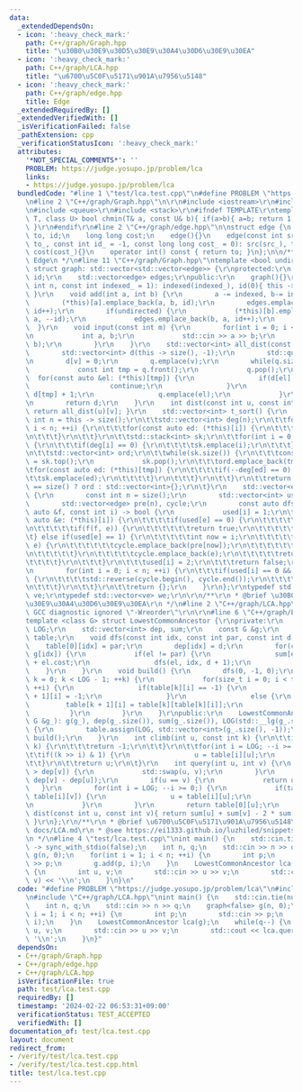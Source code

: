 ```yaml
---
data:
  _extendedDependsOn:
  - icon: ':heavy_check_mark:'
    path: C++/graph/Graph.hpp
    title: "\u30B0\u30E9\u30D5\u30E9\u30A4\u30D6\u30E9\u30EA"
  - icon: ':heavy_check_mark:'
    path: C++/graph/LCA.hpp
    title: "\u6700\u5C0F\u5171\u901A\u7956\u5148"
  - icon: ':heavy_check_mark:'
    path: C++/graph/edge.hpp
    title: Edge
  _extendedRequiredBy: []
  _extendedVerifiedWith: []
  _isVerificationFailed: false
  _pathExtension: cpp
  _verificationStatusIcon: ':heavy_check_mark:'
  attributes:
    '*NOT_SPECIAL_COMMENTS*': ''
    PROBLEM: https://judge.yosupo.jp/problem/lca
    links:
    - https://judge.yosupo.jp/problem/lca
  bundledCode: "#line 1 \"test/lca.test.cpp\"\n#define PROBLEM \"https://judge.yosupo.jp/problem/lca\"\
    \n#line 2 \"C++/graph/Graph.hpp\"\n\r\n#include <iostream>\r\n#include <vector>\r\
    \n#include <queue>\r\n#include <stack>\r\n#ifndef TEMPLATE\r\ntemplate <class\
    \ T, class U> bool chmin(T& a, const U& b){ if(a>b){ a=b; return 1; } return 0;\
    \ }\r\n#endif\r\n#line 2 \"C++/graph/edge.hpp\"\n\nstruct edge {\n    int src,\
    \ to, id;\n    long long cost;\n    edge(){}\n    edge(const int src_, const int\
    \ to_, const int id_ = -1, const long long cost_ = 0): src(src_), to(to_), id(id_),\
    \ cost(cost_){}\n    operator int() const { return to; }\n};\n\n/**\n * @brief\
    \ Edge\n */\n#line 11 \"C++/graph/Graph.hpp\"\ntemplate <bool undirected = true>\
    \ struct graph: std::vector<std::vector<edge>> {\r\nprotected:\r\n    int indexed,\
    \ id;\r\n    std::vector<edge> edges;\r\npublic:\r\n    graph(){}\r\n    graph(const\
    \ int n, const int indexed_ = 1): indexed(indexed_), id(0){ this -> resize(n);\
    \ }\r\n    void add(int a, int b) {\r\n        a -= indexed, b-= indexed;\r\n\
    \        (*this)[a].emplace_back(a, b, id);\r\n        edges.emplace_back(a, b,\
    \ id++);\r\n        if(undirected) {\r\n            (*this)[b].emplace_back(b,\
    \ a, --id);\r\n            edges.emplace_back(b, a, id++);\r\n        }\r\n  \
    \  }\r\n    void input(const int m) {\r\n        for(int i = 0; i < m; ++i) {\r\
    \n            int a, b;\r\n            std::cin >> a >> b;\r\n            add(a,\
    \ b);\r\n        }\r\n    }\r\n    std::vector<int> all_dist(const int v) {\r\n\
    \        std::vector<int> d(this -> size(), -1);\r\n        std::queue<int> q;\r\
    \n        d[v] = 0;\r\n        q.emplace(v);\r\n        while(q.size()) {\r\n\
    \            const int tmp = q.front();\r\n            q.pop();\r\n          \
    \  for(const auto &el: (*this)[tmp]) {\r\n                if(d[el] != -1) {\r\n\
    \                    continue;\r\n                }\r\n                d[el] =\
    \ d[tmp] + 1;\r\n                q.emplace(el);\r\n            }\r\n        }\r\
    \n        return d;\r\n    }\r\n    int dist(const int u, const int v) const {\
    \ return all_dist(u)[v]; }\r\n    std::vector<int> t_sort() {\r\n        const\
    \ int n = this -> size();\r\n\t\tstd::vector<int> deg(n);\r\n\t\tfor(int i = 0;\
    \ i < n; ++i) {\r\n\t\t\tfor(const auto ed: (*this)[i]) {\r\n\t\t\t\tdeg[ed]++;\r\
    \n\t\t\t}\r\n\t\t}\r\n\t\tstd::stack<int> sk;\r\n\t\tfor(int i = 0; i < n; ++i)\
    \ {\r\n\t\t\tif(deg[i] == 0) {\r\n\t\t\t\tsk.emplace(i);\r\n\t\t\t}\r\n\t\t}\r\
    \n\t\tstd::vector<int> ord;\r\n\t\twhile(sk.size()) {\r\n\t\t\tconst auto tmp\
    \ = sk.top();\r\n            sk.pop();\r\n\t\t\tord.emplace_back(tmp);\r\n\t\t\
    \tfor(const auto ed: (*this)[tmp]) {\r\n\t\t\t\tif(--deg[ed] == 0) {\r\n\t\t\t\
    \t\tsk.emplace(ed);\r\n\t\t\t\t}\r\n\t\t\t}\r\n\t\t}\r\n\t\treturn ord.size()\
    \ == size() ? ord : std::vector<int>{};\r\n\t}\r\n    std::vector<edge> cycle()\
    \ {\r\n        const int n = size();\r\n        std::vector<int> used(n);\r\n\
    \        std::vector<edge> pre(n), cycle;\r\n        const auto dfs = [&](const\
    \ auto &f, const int i) -> bool {\r\n            used[i] = 1;\r\n\t\t\tfor(const\
    \ auto &e: (*this)[i]) {\r\n\t\t\t\tif(used[e] == 0) {\r\n\t\t\t\t\tpre[e] = e;\r\
    \n\t\t\t\t\tif(f(f, e)) {\r\n\t\t\t\t\t\treturn true;\r\n\t\t\t\t\t}\r\n\t\t\t\
    \t} else if(used[e] == 1) {\r\n\t\t\t\t\tint now = i;\r\n\t\t\t\t\twhile(now !=\
    \ e) {\r\n\t\t\t\t\t\tcycle.emplace_back(pre[now]);\r\n\t\t\t\t\t\tnow = pre[now].src;\r\
    \n\t\t\t\t\t}\r\n\t\t\t\t\tcycle.emplace_back(e);\r\n\t\t\t\t\treturn true;\r\n\
    \t\t\t\t}\r\n\t\t\t}\r\n\t\t\tused[i] = 2;\r\n\t\t\treturn false;\r\n        };\r\
    \n        for(int i = 0; i < n; ++i) {\r\n\t\t\tif(used[i] == 0 && dfs(dfs, i))\
    \ {\r\n\t\t\t\tstd::reverse(cycle.begin(), cycle.end());\r\n\t\t\t\treturn cycle;\r\
    \n\t\t\t}\r\n\t\t}\r\n\t\treturn {};\r\n    }\r\n};\r\ntypedef std::vector<edge>\
    \ ve;\r\ntypedef std::vector<ve> we;\r\n\r\n/**\r\n * @brief \u30B0\u30E9\u30D5\
    \u30E9\u30A4\u30D6\u30E9\u30EA\r\n */\n#line 2 \"C++/graph/LCA.hpp\"\n\r\n#pragma\
    \ GCC diagnostic ignored \"-Wreorder\"\r\n\r\n#line 6 \"C++/graph/LCA.hpp\"\n\
    template <class G> struct LowestCommonAncestor {\r\nprivate:\r\n    const int\
    \ LOG;\r\n    std::vector<int> dep, sum;\r\n    const G &g;\r\n    std::vector<std::vector<int>>\
    \ table;\r\n    void dfs(const int idx, const int par, const int d) {\r\n    \
    \    table[0][idx] = par;\r\n        dep[idx] = d;\r\n        for(const auto &el:\
    \ g[idx]) {\r\n            if(el != par) {\r\n                sum[el] = sum[idx]\
    \ + el.cost;\r\n                dfs(el, idx, d + 1);\r\n            }\r\n    \
    \    }\r\n    }\r\n    void build() {\r\n        dfs(0, -1, 0);\r\n        for(int\
    \ k = 0; k < LOG - 1; ++k) {\r\n            for(size_t i = 0; i < table[k].size();\
    \ ++i) {\r\n                if(table[k][i] == -1) {\r\n                    table[k\
    \ + 1][i] = -1;\r\n                }\r\n                else {\r\n           \
    \         table[k + 1][i] = table[k][table[k][i]];\r\n                }\r\n  \
    \          }\r\n        }\r\n    }\r\npublic:\r\n    LowestCommonAncestor(const\
    \ G &g_): g(g_), dep(g_.size()), sum(g_.size()), LOG(std::__lg(g_.size()) + 1)\
    \ {\r\n        table.assign(LOG, std::vector<int>(g_.size(), -1));\r\n       \
    \ build();\r\n    }\r\n    int climb(int u, const int k) {\r\n\t\tif(dep[u] <\
    \ k) {\r\n\t\t\treturn -1;\r\n\t\t}\r\n\t\tfor(int i = LOG; --i >= 0;) {\r\n\t\
    \t\tif((k >> i) & 1) {\r\n                u = table[i][u];\r\n            }\r\n\
    \t\t}\r\n\t\treturn u;\r\n\t}\r\n    int query(int u, int v) {\r\n        if(dep[u]\
    \ > dep[v]) {\r\n            std::swap(u, v);\r\n        }\r\n        v = climb(v,\
    \ dep[v] - dep[u]);\r\n        if(u == v) {\r\n            return u;\r\n     \
    \   }\r\n        for(int i = LOG; --i >= 0;) {\r\n            if(table[i][u] !=\
    \ table[i][v]) {\r\n                u = table[i][u];\r\n                v = table[i][v];\r\
    \n            }\r\n        }\r\n        return table[0][u];\r\n    }\r\n    int\
    \ dist(const int u, const int v){ return sum[u] + sum[v] - 2 * sum[query(u, v)];\
    \ }\r\n};\r\n/**\r\n * @brief \u6700\u5C0F\u5171\u901A\u7956\u5148\r\n * @docs\
    \ docs/LCA.md\r\n * @see https://ei1333.github.io/luzhiled/snippets/tree/doubling-lowest-common-ancestor.html\r\
    \n */\n#line 4 \"test/lca.test.cpp\"\nint main() {\n    std::cin.tie(nullptr)\
    \ -> sync_with_stdio(false);\n    int n, q;\n    std::cin >> n >> q;\n    graph<false>\
    \ g(n, 0);\n    for(int i = 1; i < n; ++i) {\n        int p;\n        std::cin\
    \ >> p;\n        g.add(p, i);\n    }\n    LowestCommonAncestor lca(g);\n    while(q--)\
    \ {\n        int u, v;\n        std::cin >> u >> v;\n        std::cout << lca.query(u,\
    \ v) << '\\n';\n    }\n}\n"
  code: "#define PROBLEM \"https://judge.yosupo.jp/problem/lca\"\n#include \"C++/graph/Graph.hpp\"\
    \n#include \"C++/graph/LCA.hpp\"\nint main() {\n    std::cin.tie(nullptr) -> sync_with_stdio(false);\n\
    \    int n, q;\n    std::cin >> n >> q;\n    graph<false> g(n, 0);\n    for(int\
    \ i = 1; i < n; ++i) {\n        int p;\n        std::cin >> p;\n        g.add(p,\
    \ i);\n    }\n    LowestCommonAncestor lca(g);\n    while(q--) {\n        int\
    \ u, v;\n        std::cin >> u >> v;\n        std::cout << lca.query(u, v) <<\
    \ '\\n';\n    }\n}"
  dependsOn:
  - C++/graph/Graph.hpp
  - C++/graph/edge.hpp
  - C++/graph/LCA.hpp
  isVerificationFile: true
  path: test/lca.test.cpp
  requiredBy: []
  timestamp: '2024-02-22 06:53:31+09:00'
  verificationStatus: TEST_ACCEPTED
  verifiedWith: []
documentation_of: test/lca.test.cpp
layout: document
redirect_from:
- /verify/test/lca.test.cpp
- /verify/test/lca.test.cpp.html
title: test/lca.test.cpp
---
```

